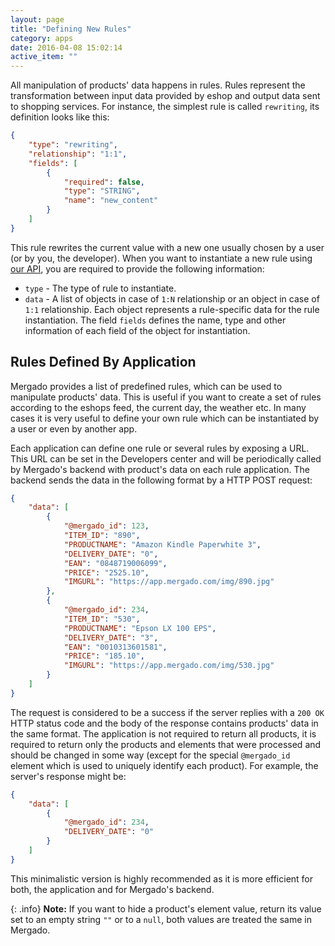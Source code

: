 ```yaml
---
layout: page
title: "Defining New Rules"
category: apps
date: 2016-04-08 15:02:14
active_item: ""
---
```


All manipulation of products' data happens in rules. Rules represent the transformation between input data provided by eshop and output data sent to shopping services. For instance, the simplest rule is called `rewriting`, its definition looks like this:

```json
{
    "type": "rewriting",
    "relationship": "1:1",
    "fields": [
        {
            "required": false,
            "type": "STRING",
            "name": "new_content"
        }
    ]
}
```

This rule rewrites the current value with a new one usually chosen by a user (or by you, the developer). When you want to instantiate a new rule using [our API](http://docs.mergado.apiary.io/#reference/rules), you are required to provide the following information:

- `type` - The type of rule to instantiate.
- `data` - A list of objects in case of `1:N` relationship or an object in case of `1:1` relationship. Each object represents a rule-specific data for the rule instantiation. The field `fields` defines the name, type and other information of each field of the object for instantiation.

## Rules Defined By Application

Mergado provides a list of predefined rules, which can be used to manipulate products' data. This is useful if you want to create a set of rules according to the eshops feed, the current day, the weather etc. In many cases it is very useful to define your own rule which can be instantiated by a user or even by another app.

Each application can define one rule or several rules by exposing a URL. This URL can be set in the Developers center and will be periodically called by Mergado's backend with product's data on each rule application. The backend sends the data in the following format by a HTTP POST request:

```json
{
    "data": [
        {
            "@mergado_id": 123,
            "ITEM_ID": "890",
            "PRODUCTNAME": "Amazon Kindle Paperwhite 3",
            "DELIVERY_DATE": "0",
            "EAN": "0848719006099",
            "PRICE": "2525.10",
            "IMGURL": "https://app.mergado.com/img/890.jpg"
        },        
        {
            "@mergado_id": 234,
            "ITEM_ID": "530",
            "PRODUCTNAME": "Epson LX 100 EPS",
            "DELIVERY_DATE": "3",
            "EAN": "0010313601581",
            "PRICE": "185.10",
            "IMGURL": "https://app.mergado.com/img/530.jpg"
        }
    ]
}
```

The request is considered to be a success if the server replies with a `200 OK` HTTP status code and the body of the response contains products' data in the same format. The application is not required to return all products, it is required to return only the products and elements that were processed and should be changed in some way (except for the special `@mergado_id` element which is used to uniquely identify each product). For example, the server's response might be:

```json
{
    "data": [     
        {
            "@mergado_id": 234,
            "DELIVERY_DATE": "0"
        }
    ]
}
```

This minimalistic version is highly recommended as it is more efficient for both, the application and for Mergado's backend.

{: .info}
**Note:** If you want to hide a product's element value, return its value set to an empty string `""` or to a `null`, both values are treated the same in Mergado.

